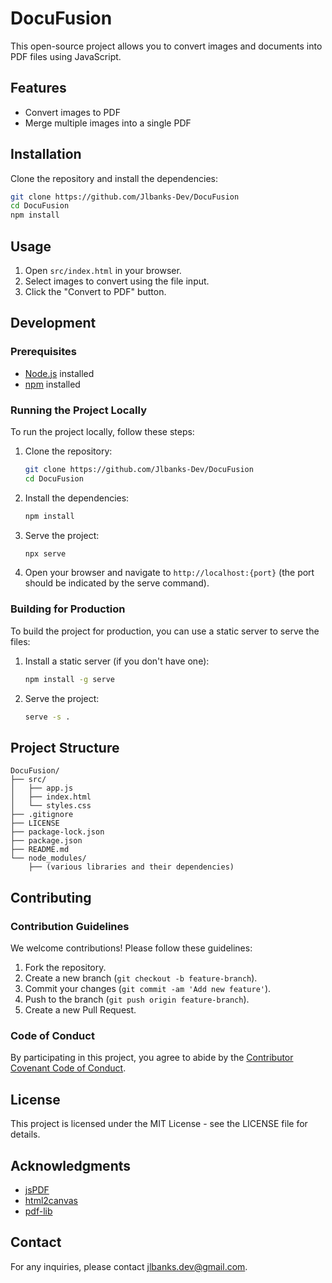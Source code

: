 # DocuFusion
This open-source project allows you to convert images and documents into PDF files using JavaScript.

## Features
- Convert images to PDF
- Merge multiple images into a single PDF

## Installation
Clone the repository and install the dependencies:
```bash
git clone https://github.com/Jlbanks-Dev/DocuFusion
cd DocuFusion
npm install
```

## Usage
1. Open `src/index.html` in your browser.
2. Select images to convert using the file input.
3. Click the "Convert to PDF" button.

## Development
### Prerequisites
- [Node.js](https://nodejs.org/) installed
- [npm](https://www.npmjs.com/) installed

### Running the Project Locally
To run the project locally, follow these steps:

1. Clone the repository:
    ```bash
    git clone https://github.com/Jlbanks-Dev/DocuFusion
    cd DocuFusion
    ```

2. Install the dependencies:
    ```bash
    npm install
    ```

3. Serve the project:
    ```bash
    npx serve
    ```

4. Open your browser and navigate to `http://localhost:{port}` (the port should be indicated by the serve command).

### Building for Production
To build the project for production, you can use a static server to serve the files:

1. Install a static server (if you don't have one):
    ```bash
    npm install -g serve
    ```

2. Serve the project:
    ```bash
    serve -s .
    ```

## Project Structure
```plaintext
DocuFusion/
├── src/
│   ├── app.js
│   ├── index.html
│   └── styles.css
├── .gitignore
├── LICENSE
├── package-lock.json
├── package.json
├── README.md
└── node_modules/
    ├── (various libraries and their dependencies)
```

## Contributing
### Contribution Guidelines
We welcome contributions! Please follow these guidelines:

1. Fork the repository.
2. Create a new branch (`git checkout -b feature-branch`).
3. Commit your changes (`git commit -am 'Add new feature'`).
4. Push to the branch (`git push origin feature-branch`).
5. Create a new Pull Request.

### Code of Conduct
By participating in this project, you agree to abide by the [Contributor Covenant Code of Conduct](https://www.contributor-covenant.org/version/2/0/code_of_conduct/).

## License
This project is licensed under the MIT License - see the LICENSE file for details.

## Acknowledgments
- [jsPDF](https://github.com/parallax/jsPDF)
- [html2canvas](https://github.com/niklasvh/html2canvas)
- [pdf-lib](https://github.com/Hopding/pdf-lib)

## Contact
For any inquiries, please contact [jlbanks.dev@gmail.com](mailto:jlbanks.dev@gmail.com).
